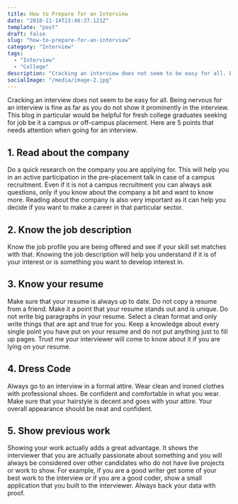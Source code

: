 ```yaml
---
title: How to Prepare for an Interview
date: "2018-11-14T23:46:37.121Z"
template: "post"
draft: false
slug: "how-to-prepare-for-an-interview"
category: "Interview"
tags:
  - "Interview"
  - "College"
description: "Cracking an interview does not seem to be easy for all. Being nervous for an interview is fine as far as you do not show it prominently in the interview. This blog in particular would be helpful for fresh college graduates seeking for job be it a campus or off-campus placement."
socialImage: "/media/image-2.jpg"
---
```


Cracking an interview does not seem to be easy for all. Being nervous for an interview is fine as far as you do not show it prominently in the interview. This blog in particular would be helpful for fresh college graduates seeking for job be it a campus or off-campus placement. Here are 5 points that needs attention when going for an interview.

## 1. Read about the company

Do a quick research on the company you are applying for. This will help you in an active participation in the pre-placement talk in case of a campus recruitment. Even if it is not a campus recruitment you can always ask questions, only if you know about the company a bit and want to know more. Reading about the company is also very important as it can help you decide if you want to make a career in that particular sector.

## 2. Know the job description

Know the job profile you are being offered and see if your skill set matches with that. Knowing the job description will help you understand if it is of your interest or is something you want to develop interest in.

## 3. Know your resume

Make sure that your resume is always up to date. Do not copy a resume from a friend. Make it a point that your resume stands out and is unique. Do not write big paragraphs in your resume. Select a clean format and only write things that are apt and true for you. Keep a knowledge about every single point you have put on your resume and do not put anything just to fill up pages. Trust me your interviewer will come to know about it if you are lying on your resume.

## 4. Dress Code

Always go to an interview in a formal attire. Wear clean and ironed clothes with professional shoes. Be confident and comfortable in what you wear. Make sure that your hairstyle is decent and goes with your attire. Your overall appearance should be neat and confident.

## 5. Show previous work

Showing your work actually adds a great advantage. It shows the interviewer that you are actually passionate about something and you will always be considered over other candidates who do not have live projects or work to show. For example, if you are a good writer get some of your best work to the interview or if you are a good coder, show a small application that you built to the interviewer. Always back your data with proof.